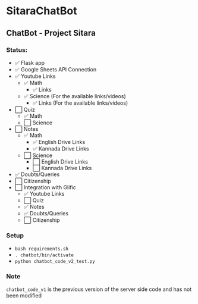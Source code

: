 # SitaraChatBot
## ChatBot - Project Sitara

### Status:

- :white_check_mark: Flask app
- :white_check_mark: Google Sheets API Connection
- :white_check_mark: Youtube Links
  - :white_check_mark: Math
    - :white_check_mark: Links
  - :white_check_mark: Science (For the available links/videos)
    - :white_check_mark: Links (For the available links/videos)
- :white_large_square: Quiz
  - :white_check_mark: Math
  - :white_large_square: Science
- :white_large_square: Notes
  - :white_check_mark: Math
    - :white_check_mark: English Drive Links 
    - :white_check_mark: Kannada Drive Links
  - :white_large_square: Science
    - :white_large_square: English Drive Links 
    - :white_large_square: Kannada Drive Links
- :white_check_mark: Doubts/Queries
- :white_large_square: Citizenship
- :white_large_square: Integration with Glific
  - :white_check_mark: Youtube Links
  - :white_large_square: Quiz
  - :white_check_mark: Notes
  - :white_check_mark: Doubts/Queries
  - :white_large_square: Citizenship 
### Setup

- `bash requirements.sh`
- `. chatbot/bin/activate`
- `python chatbot_code_v2_test.py`

### Note

`chatbot_code_v1` is the previous version of the server side code and has not been modified